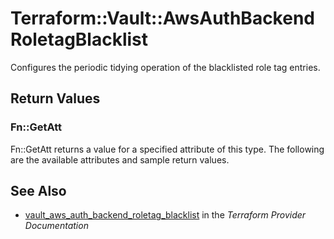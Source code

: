 # Terraform::Vault::AwsAuthBackendRoletagBlacklist

Configures the periodic tidying operation of the blacklisted role tag entries.

## Return Values

### Fn::GetAtt

Fn::GetAtt returns a value for a specified attribute of this type. The following are the available attributes and sample return values.

## See Also

* [vault_aws_auth_backend_roletag_blacklist](https://www.terraform.io/docs/providers/vault/r/aws_auth_backend_roletag_blacklist.html) in the _Terraform Provider Documentation_